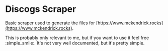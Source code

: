 # Discogs Scraper

Basic scraper used to generate the files for [https://www.mckendrick.rocks](https://www.mckendrick.rocks).

This is probably only relevant to me, but if you want to use it feel free :simple_smile:. It's not very well documented, but it's pretty simple.